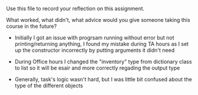 Use this file to record your reflection on this assignment. 

What worked, what didn't, what advice would you give someone taking this course in the future?

- Initially I got an issue with progrsam running without error but not printing/returning anything, I found my mistake during TA hours as I set up the constructor incorrectly by putting arguments it didn't need 

- During Office hours I changed the "inventory" type from dictionary class to list so it will be esair and more correctly regading the output type 

- Generally, task's logic wasn't hard, but I was little bit confused about the type of the different objects